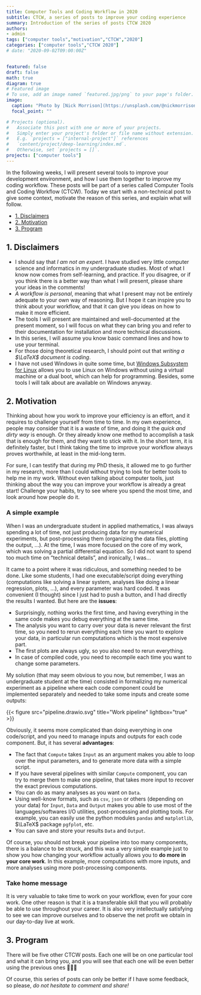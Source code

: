 ```yaml
---
title: Computer Tools and Coding Workflow in 2020
subtitle: CTCW, a series of posts to improve your coding experience
summary: Introduction of the series of posts CTCW 2020
authors:
- admin
tags: ["computer tools","motivation","CTCW","2020"]
categories: ["computer tools","CTCW 2020"]
# date: "2020-09-02T09:00:00Z"


featured: false
draft: false
math: true
diagram: true
# Featured image
# To use, add an image named `featured.jpg/png` to your page's folder. 
image:
  caption: "Photo by [Nick Morrison](https://unsplash.com/@nickmorrison?utm_source=unsplash&amp;utm_medium=referral&amp;utm_content=creditCopyText) on [Unsplash](https://unsplash.com/)"
  focal_point: ""

# Projects (optional).
#   Associate this post with one or more of your projects.
#   Simply enter your project's folder or file name without extension.
#   E.g. `projects = ["internal-project"]` references 
#   `content/project/deep-learning/index.md`.
#   Otherwise, set `projects = []`.
projects: ["computer tools"]
---
```


In the following weeks, I will present several tools to improve your development environment, and how I use them together to improve my coding workflow. These posts will be part of a series called Computer Tools and Coding Workflow (CTCW). Today we start with a non-technical post to give some context, motivate the reason of this series, and explain what will follow.

- [1. Disclaimers](#1-disclaimers)
- [2. Motivation](#2-motivation)
- [3. Program](#3-program)

## 1. Disclaimers

- I should say that *I am not an expert*. I have studied very little computer science and informatics in my undergraduate studies. Most of what I know now comes from self-learning, and practice. If you disagree, or if you think there is a better way than what I will present, please share your ideas in the comments!
- *A workflow is personal*, meaning that what I present may not be entirely adequate to your own way of reasoning. But I hope it can inspire you to think about your workflow, and that it can give you ideas on how to make it more efficient.
- The tools I will present are maintained and well-documented at the present moment, so I will focus on what they can bring you and refer to their documentation for installation and more technical discussions.
- In this series, I will assume you know basic command lines and how to use your terminal.
- For those doing theoretical research, I should point out that *writing a $\LaTeX$ document is coding*.
- I have not used Windows in quite some time, but [Windows Subsystem for Linux](https://docs.microsoft.com/fr-fr/windows/wsl/) allows you to use Linux on Windows without using a virtual machine or a dual boot, which can help for programming. Besides, some tools I will talk about are available on Windows anyway.

## 2. Motivation

Thinking about how you work to improve your efficiency is an effort, and it requires to challenge yourself from time to time. In my own experience, people may consider that it is a waste of time, and doing it the *quick and dirty way* is enough. Or they already know one method to accomplish a task that is enough for them, and they want to stick with it. In the short term, it is definitely faster, but I think taking the time to improve your workflow always proves worthwhile, at least in the mid-long term.

For sure, I can testify that during my PhD thesis, it allowed me to go further in my research, more than I could without trying to look for better tools to help me in my work. Without even talking about computer tools, just thinking about the way you can improve your workflow is already a great start! Challenge your habits, try to see where you spend the most time, and look around how people do it.

### A simple example <!-- omit in toc -->

When I was an undergraduate student in applied mathematics, I was always spending a lot of time, not just producing data for my numerical experiments, but post-processing them (organizing the data files, plotting the output, ...). At the time, I was more focused on the core of my work, which was solving a partial differential equation. So I did not want to spend too much time on “technical details”, and ironically, I was...

It came to a point where it was ridiculous, and something needed to be done. Like some students, I had one executable/script doing everything (computations like solving a linear system, analyses like doing a linear regression, plots, ...), and every parameter was hard coded. It was convenient (I thought) since I just had to push a button, and I had directly the results I wanted. But here are the **issues**:

- Surprisingly, nothing works the first time, and having everything in the same code makes you debug everything at the same time.
- The analysis you want to carry over your data is never relevant the first time, so you need to rerun everything each time you want to explore your data, in particular run computations which is the most expensive part.
- The first plots are always ugly, so you also need to rerun everything.
- In case of compiled code, you need to recompile each time you want to change some parameters.

My solution (that may seem obvious to you now, but remember, I was an undergraduate student at the time) consisted in formalizing my numerical experiment as a pipeline where each code component could be implemented separately and needed to take some inputs and create some outputs:

{{< figure src="pipeline.drawio.svg" title="Work pipeline" lightbox="true" >}}

Obviously, it seems more complicated than doing everything in one code/script, and you need to manage inputs and outputs for each code component. But, it has several **advantages**:

- The fact that `Compute` takes `Input` as an argument makes you able to loop over the input parameters, and to generate more data with a simple script.
- If you have several pipelines with similar `Compute` component, you can try to merge them to make one pipeline, that takes more input to recover the exact previous computations.
- You can do as many analyses as you want on `Data`.
- Using well-know formats, such as `csv`, `json` or others (depending on your data) for `Input`, `Data` and `Output` makes you able to use most of the languages/softwares I/O utilities, post-processing and plotting tools. For example, you can easily use the python modules `pandas` and `matplotlib`, $\LaTeX$ package `pgfplot`, etc.
- You can save and store your results `Data` and `Output`.

Of course, you should not break your pipeline into too many components, there is a balance to be struck, and this was a very simple example just to show you how changing your workflow actually allows you to **do more in your core work**. In this example, more computations with more inputs, and more analyses using more post-processing components.

### Take home message <!-- omit in toc -->

It is very valuable to take time to work on your workflow, even for your core work. One other reason is that it is a transferable skill that you will probably be able to use throughout your career. It is also very intellectually satisfying to see we can improve ourselves and to observe the net profit we obtain in our day-to-day live at work.

## 3. Program

There will be five other CTCW posts. Each one will be on one particular tool and what it can bring you, and you will see that each one will be even better using the previous ones :muscle::muscle::muscle:

Of course, this series of posts can only be better if I have some feedback, so please, *do not hesitate to comment and share!*
